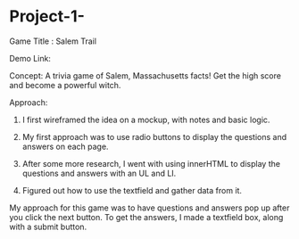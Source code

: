 # Project-1-

Game Title : Salem Trail

Demo Link: 

Concept: 
A trivia game of Salem, Massachusetts facts! Get the high score and become
a powerful witch.

Approach: 
1. I first wireframed the idea on a mockup, with notes and basic logic. 

2.  My first approach was to use radio buttons to display the questions and answers on each page. 

3. After some more research, I went with using innerHTML to display the questions and answers with an UL and LI. 

4. Figured out how to use the textfield and gather data from it. 

My approach for this game was to have questions and answers pop up after you click the next button. To get 
the answers, I made a textfield box, along with a submit button. 
